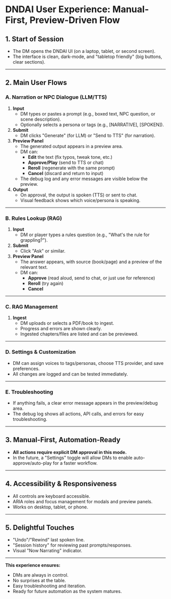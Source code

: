 # DNDAI User Experience: Manual-First, Preview-Driven Flow

## 1. Start of Session

- The DM opens the DNDAI UI (on a laptop, tablet, or second screen).
- The interface is clean, dark-mode, and "tabletop friendly" (big buttons, clear sections).

---

## 2. Main User Flows

### A. Narration or NPC Dialogue (LLM/TTS)

1. **Input**
   - DM types or pastes a prompt (e.g., boxed text, NPC question, or scene description).
   - Optionally selects a persona or tags (e.g., [NARRATIVE], [SPOKEN]).
2. **Submit**
   - DM clicks "Generate" (for LLM) or "Send to TTS" (for narration).
3. **Preview Panel**
   - The generated output appears in a preview area.
   - DM can:
     - **Edit** the text (fix typos, tweak tone, etc.)
     - **Approve/Play** (send to TTS or chat)
     - **Reroll** (regenerate with the same prompt)
     - **Cancel** (discard and return to input)
   - The debug log and any error messages are visible below the preview.
4. **Output**
   - On approval, the output is spoken (TTS) or sent to chat.
   - Visual feedback shows which voice/persona is speaking.

---

### B. Rules Lookup (RAG)

1. **Input**
   - DM or player types a rules question (e.g., "What's the rule for grappling?").
2. **Submit**
   - Click "Ask" or similar.
3. **Preview Panel**
   - The answer appears, with source (book/page) and a preview of the relevant text.
   - DM can:
     - **Approve** (read aloud, send to chat, or just use for reference)
     - **Reroll** (try again)
     - **Cancel**

---

### C. RAG Management

1. **Ingest**
   - DM uploads or selects a PDF/book to ingest.
   - Progress and errors are shown clearly.
   - Ingested chapters/files are listed and can be previewed.

---

### D. Settings & Customization

- DM can assign voices to tags/personas, choose TTS provider, and save preferences.
- All changes are logged and can be tested immediately.

---

### E. Troubleshooting

- If anything fails, a clear error message appears in the preview/debug area.
- The debug log shows all actions, API calls, and errors for easy troubleshooting.

---

## 3. Manual-First, Automation-Ready

- **All actions require explicit DM approval in this mode.**
- In the future, a "Settings" toggle will allow DMs to enable auto-approve/auto-play for a faster workflow.

---

## 4. Accessibility & Responsiveness

- All controls are keyboard accessible.
- ARIA roles and focus management for modals and preview panels.
- Works on desktop, tablet, or phone.

---

## 5. Delightful Touches

- "Undo"/"Rewind" last spoken line.
- "Session history" for reviewing past prompts/responses.
- Visual "Now Narrating" indicator.

---

**This experience ensures:**

- DMs are always in control.
- No surprises at the table.
- Easy troubleshooting and iteration.
- Ready for future automation as the system matures.
